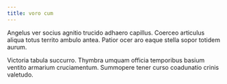 ```yaml
---
title: voro cum
---
```


Angelus ver socius agnitio trucido adhaero capillus. Coerceo articulus aliqua totus territo ambulo antea. Patior ocer aro eaque stella sopor totidem aurum.

Victoria tabula succurro. Thymbra umquam officia temporibus basium ventito armarium cruciamentum. Summopere tener curso coadunatio crinis valetudo.